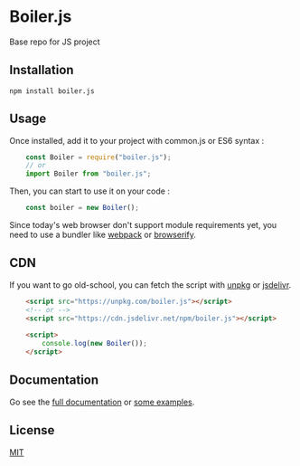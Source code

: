 # Boiler.js
Base repo for JS project

## Installation

    npm install boiler.js


## Usage

Once installed, add it to your project with common.js or ES6 syntax :

```js
    const Boiler = require("boiler.js");
    // or
    import Boiler from "boiler.js";
```

Then, you can start to use it on your code :

```js
    const boiler = new Boiler();
```

Since today's web browser don't support module requirements yet, you need to use a bundler like [webpack](https://webpack.js.org/) or [browserify](http://browserify.org/).


## CDN

If you want to go old-school, you can fetch the script with [unpkg](https://unpkg.com/) or [jsdelivr](https://www.jsdelivr.com/).

```html
    <script src="https://unpkg.com/boiler.js"></script>
    <!-- or -->
    <script src="https://cdn.jsdelivr.net/npm/boiler.js"></script>
    
    <script>
        console.log(new Boiler());
    </script>
```


## Documentation

Go see the [full documentation](documentations.md) or [some examples](https://gmartigny.github.io/boiler).


## License

[MIT](license)
